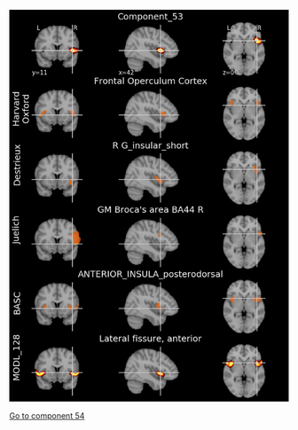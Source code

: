 


![53](preliminary/53.jpg "Component 53")

[Go to component 54](https://parietal-inria.github.io/MODL_atlas/512/54 "Component 54")